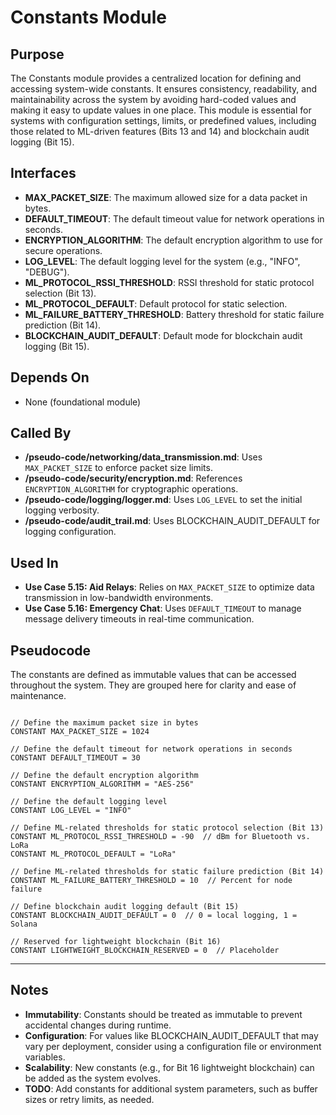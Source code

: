 # Constants Module

## Purpose
The Constants module provides a centralized location for defining and accessing system-wide constants. It ensures consistency, readability, and maintainability across the system by avoiding hard-coded values and making it easy to update values in one place. This module is essential for systems with configuration settings, limits, or predefined values, including those related to ML-driven features (Bits 13 and 14) and blockchain audit logging (Bit 15).

## Interfaces
- **MAX_PACKET_SIZE**: The maximum allowed size for a data packet in bytes.  
- **DEFAULT_TIMEOUT**: The default timeout value for network operations in seconds.  
- **ENCRYPTION_ALGORITHM**: The default encryption algorithm to use for secure operations.  
- **LOG_LEVEL**: The default logging level for the system (e.g., "INFO", "DEBUG").  
- **ML_PROTOCOL_RSSI_THRESHOLD**: RSSI threshold for static protocol selection (Bit 13).
- **ML_PROTOCOL_DEFAULT**: Default protocol for static selection.
- **ML_FAILURE_BATTERY_THRESHOLD**: Battery threshold for static failure prediction (Bit 14).
- **BLOCKCHAIN_AUDIT_DEFAULT**: Default mode for blockchain audit logging (Bit 15).

## Depends On
- None (foundational module)

## Called By
- **/pseudo-code/networking/data_transmission.md**: Uses `MAX_PACKET_SIZE` to enforce packet size limits.  
- **/pseudo-code/security/encryption.md**: References `ENCRYPTION_ALGORITHM` for cryptographic operations.  
- **/pseudo-code/logging/logger.md**: Uses `LOG_LEVEL` to set the initial logging verbosity.  
- **/pseudo-code/audit_trail.md**: Uses BLOCKCHAIN_AUDIT_DEFAULT for logging configuration.

## Used In
- **Use Case 5.15: Aid Relays**: Relies on `MAX_PACKET_SIZE` to optimize data transmission in low-bandwidth environments.  
- **Use Case 5.16: Emergency Chat**: Uses `DEFAULT_TIMEOUT` to manage message delivery timeouts in real-time communication.  


## Pseudocode
The constants are defined as immutable values that can be accessed throughout the system. They are grouped here for clarity and ease of maintenance.
```pseudocode

// Define the maximum packet size in bytes
CONSTANT MAX_PACKET_SIZE = 1024

// Define the default timeout for network operations in seconds
CONSTANT DEFAULT_TIMEOUT = 30

// Define the default encryption algorithm
CONSTANT ENCRYPTION_ALGORITHM = "AES-256"

// Define the default logging level
CONSTANT LOG_LEVEL = "INFO"

// Define ML-related thresholds for static protocol selection (Bit 13)
CONSTANT ML_PROTOCOL_RSSI_THRESHOLD = -90  // dBm for Bluetooth vs. LoRa
CONSTANT ML_PROTOCOL_DEFAULT = "LoRa"

// Define ML-related thresholds for static failure prediction (Bit 14)
CONSTANT ML_FAILURE_BATTERY_THRESHOLD = 10  // Percent for node failure

// Define blockchain audit logging default (Bit 15)
CONSTANT BLOCKCHAIN_AUDIT_DEFAULT = 0  // 0 = local logging, 1 = Solana

// Reserved for lightweight blockchain (Bit 16)
CONSTANT LIGHTWEIGHT_BLOCKCHAIN_RESERVED = 0  // Placeholder

```

---

## Notes
- **Immutability**: Constants should be treated as immutable to prevent accidental changes during runtime.  
- **Configuration**: For values like BLOCKCHAIN_AUDIT_DEFAULT that may vary per deployment, consider using a configuration file or environment variables. 
- **Scalability**: New constants (e.g., for Bit 16 lightweight blockchain) can be added as the system evolves.
- **TODO**: Add constants for additional system parameters, such as buffer sizes or retry limits, as needed.